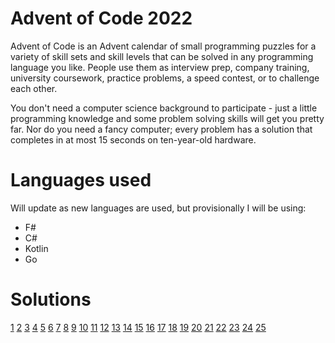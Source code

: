 # Advent of Code 2022

Advent of Code is an Advent calendar of small programming puzzles for a variety of skill sets and skill levels that can be solved in any programming language you like. People use them as interview prep, company training, university coursework, practice problems, a speed contest, or to challenge each other.

You don't need a computer science background to participate - just a little programming knowledge and some problem solving skills will get you pretty far. Nor do you need a fancy computer; every problem has a solution that completes in at most 15 seconds on ten-year-old hardware.

# Languages used

Will update as new languages are used, but provisionally I will be using:
* F#
* C#
* Kotlin
* Go

# Solutions

[1](/src/1/)
[2]()
[3]()
[4]()
[5]()
[6]()
[7]()
[8]()
[9]()
[10]()
[11]()
[12]()
[13]()
[14]()
[15]()
[16]()
[17]()
[18]()
[19]()
[20]()
[21]()
[22]()
[23]()
[24]()
[25]()